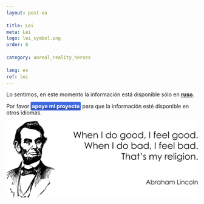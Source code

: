 ```yaml
---
layout: post-ea

title: Lei
meta: Lei
logo: lei_symbol.png
order: 6

category: unreal_reality_heroes

lang: es
ref: lei
---
```


Lo sentimos, en este momento la información está disponible sólo en **<a href="https://lincolnvirus.com/projects/ru/comics/unreal_reality/heroes/lei.html" target="_blank">ruso</a>**.

Por favor **<a href="https://www.paypal.com/cgi-bin/webscr?cmd=_s-xclick&hosted_button_id=T3KLFW2TE8SJC&source=url" target="_blank"><span style="background-color:#4169E1; color:white; padding:3px; border-radius: 3px">apoye&nbsp;mi&nbsp;proyecto</span></a>** para que la información esté disponible en otros idiomas.

<a data-fancybox="gallery" href="/img/programming/Lincoln.png"><img src="/img/programming/Lincoln.png" alt=""></a>
